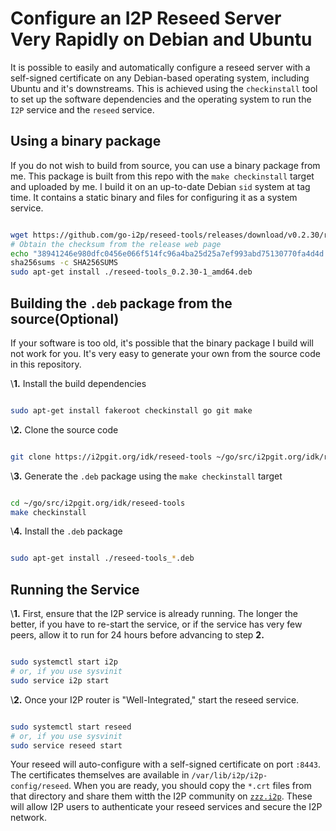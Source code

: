 Configure an I2P Reseed Server Very Rapidly on Debian and Ubuntu
================================================================

It is possible to easily and automatically configure a reseed server
with a self-signed certificate on any Debian-based operating system,
including Ubuntu and it's downstreams. This is achieved using the `checkinstall`
tool to set up the software dependencies and the operating system to
run the `I2P` service and the `reseed` service.

Using a binary package
----------------------

If you do not wish to build from source, you can use a binary package
from me. This package is built from this repo with the `make checkinstall`
target and uploaded by me. I build it on an up-to-date Debian `sid` system
at tag time. It contains a static binary and files for configuring it as a
system service.

```sh

wget https://github.com/go-i2p/reseed-tools/releases/download/v0.2.30/reseed-tools_0.2.30-1_amd64.deb
# Obtain the checksum from the release web page
echo "38941246e980dfc0456e066f514fc96a4ba25d25a7ef993abd75130770fa4d4d reseed-tools_0.2.30-1_amd64.deb" > SHA256SUMS
sha256sums -c SHA256SUMS
sudo apt-get install ./reseed-tools_0.2.30-1_amd64.deb
```

Building the `.deb` package from the source(Optional)
-----------------------------------------------------

If your software is too old, it's possible that the binary package I build will
not work for you. It's very easy to generate your own from the source code in this
repository.

\\**1.** Install the build dependencies

```sh

sudo apt-get install fakeroot checkinstall go git make
```

\\**2.** Clone the source code

```sh

git clone https://i2pgit.org/idk/reseed-tools ~/go/src/i2pgit.org/idk/reseed-tools
```

\\**3.** Generate the `.deb` package using the `make checkinstall` target

```sh

cd ~/go/src/i2pgit.org/idk/reseed-tools
make checkinstall
```

\\**4.** Install the `.deb` package

```sh

sudo apt-get install ./reseed-tools_*.deb
```

Running the Service
-------------------

\\**1.** First, ensure that the I2P service is already running. The longer the better,
if you have to re-start the service, or if the service has very few peers, allow it to
run for 24 hours before advancing to step **2.**

```sh

sudo systemctl start i2p
# or, if you use sysvinit
sudo service i2p start
```

\\**2.** Once your I2P router is "Well-Integrated," start the reseed service.

```sh

sudo systemctl start reseed
# or, if you use sysvinit
sudo service reseed start
```

Your reseed will auto-configure with a self-signed certificate on port `:8443`. The
certificates themselves are available in `/var/lib/i2p/i2p-config/reseed`. When
you are ready, you should copy the `*.crt` files from that directory and share them
witth the I2P community on [`zzz.i2p`](http://zzz.i2p). These will allow I2P users
to authenticate your reseed services and secure the I2P network.
